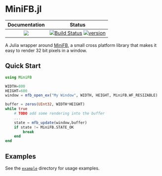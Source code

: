 # MiniFB.jl

| **Documentation**           | **Status**            |
|:---------------------------:|:---------------------:|
| [![][docs-stable-img]][docs-stable-url]  |  [![Build Status][ci-img]][ci-url] [![version][version-img]][version-url] |




A Julia wrapper around [MiniFB](https://github.com/emoon/minifb), a small cross platform library that makes it easy to render 32 bit pixels in a window. 


## Quick Start

```julia
using MiniFB

WIDTH=800
HEIGHT=600
window = mfb_open_ex("My Window", WIDTH, HEIGHT, MiniFB.WF_RESIZABLE)

buffer = zeros(UInt32, WIDTH*HEIGHT)
while true
    # TODO add some rendering into the buffer
    ...
    state = mfb_update(window,buffer)
    if state != MiniFB.STATE_OK
        break
    end
end
```

## Examples

See the [`example`](./example) directory for usage examples. 

[docs-stable-img]: https://img.shields.io/badge/docs-stable-blue.svg
[docs-stable-url]: https://juliahub.com/docs/MiniFB/
[ci-img]: https://github.com/aviks/MiniFB.jl/workflows/CI/badge.svg
[ci-url]: https://travis-ci.org/JuliaDocs/Documenter.jl
[version-img]: https://juliahub.com/docs/MiniFB/version.svg
[version-url]: https://juliahub.com/ui/Packages/MiniFB/NwZ6j

